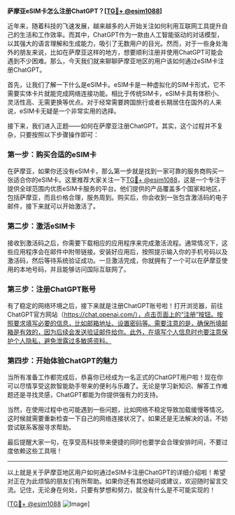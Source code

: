 **萨摩亚eSIM卡怎么注册ChatGPT？[[TG💪+ @esim1088](https://t.me/s/esim1088)]**

近年来，随着科技的飞速发展，越来越多的人开始关注如何利用互联网工具提升自己的生活和工作效率。而其中，ChatGPT作为一款由人工智能驱动的对话模型，以其强大的语言理解和生成能力，吸引了无数用户的目光。然而，对于一些身处海外的朋友来说，比如在萨摩亚这样的地方，想要顺利注册并使用ChatGPT可能会遇到不少困难。那么，今天我们就来聊聊萨摩亚地区的用户该如何通过eSIM卡注册ChatGPT。

首先，让我们了解一下什么是eSIM卡。eSIM卡是一种虚拟化的SIM卡形式，它不需要实体卡片就能完成网络连接功能。相比于传统SIM卡，eSIM卡具有体积小、灵活性高、无需更换等优点。对于经常需要跨国旅行或者长期居住在国外的人来说，eSIM卡无疑是一个非常实用的选择。

接下来，我们进入正题——如何在萨摩亚注册ChatGPT。其实，这个过程并不复杂，只要按照以下步骤操作即可：

### 第一步：购买合适的eSIM卡

在萨摩亚，如果你还没有eSIM卡，那么第一步就是找到一家可靠的服务商购买一张适合你的eSIM卡。这里推荐大家关注一下[TG💪+ @esim1088](https://t.me/s/esim1088)，这是一个专注于提供全球范围内优质eSIM卡服务的平台。他们提供的产品覆盖多个国家和地区，包括萨摩亚，而且价格合理，服务周到。购买后，你会收到一张包含激活码的电子邮件，接下来就可以开始激活了。

### 第二步：激活eSIM卡

接收到激活码之后，你需要下载相应的应用程序来完成激活流程。通常情况下，这些应用程序会在邮件中附带链接。安装好应用后，按照提示输入你的手机号码以及激活码，然后等待系统验证成功。一旦激活完成，你就拥有了一个可以在萨摩亚使用的本地号码，并且能够访问国际互联网了。

### 第三步：注册ChatGPT账号

有了稳定的网络环境之后，接下来就是注册ChatGPT账号啦！打开浏览器，前往ChatGPT官方网站（https://chat.openai.com/），点击页面上的“注册”按钮。按照要求填写必要的信息，比如邮箱地址、设置密码等。需要注意的是，确保所填邮箱是有效的，因为后续会发送验证邮件给你。此外，在填写个人信息时也要注意保护个人隐私，避免泄露过多敏感资料。

### 第四步：开始体验ChatGPT的魅力

当所有准备工作都完成后，恭喜你已经成为一名正式的ChatGPT用户啦！现在你可以尽情享受这款智能助手带来的便利与乐趣了。无论是学习新知识、解答工作难题还是寻找灵感，ChatGPT都能为你提供强有力的支持。

当然，在使用过程中也可能遇到一些问题，比如网络不稳定导致加载缓慢等情况。这时候就需要重新检查一下自己的网络连接状况了。如果还是无法解决的话，不妨尝试联系客服寻求帮助。

最后提醒大家一句，在享受高科技带来便捷的同时也要学会合理安排时间，不要过度依赖这些工具哦！

---

以上就是关于萨摩亚地区用户如何通过eSIM卡注册ChatGPT的详细介绍啦！希望对正在为此烦恼的朋友们有所帮助。如果你还有其他疑问或建议，欢迎随时留言交流。记住，无论身在何处，只要有梦想和努力，就没有什么是不可能实现的！

[[TG💪+ @esim1088](https://t.me/s/esim1088) ![Image](https://i.postimg.cc/4NQfJmqS/Snipaste-2025-05-13-00-14-12.png)]